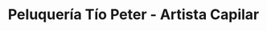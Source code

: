 ---
title: "Peluquería Tío Peter - Artista Capilar"
url: /montevideo/peluqueria-tio-peter-artista-capilar/
shop: Friseur
---